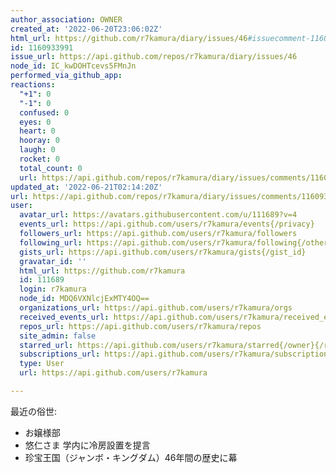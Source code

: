 ```yaml
---
author_association: OWNER
created_at: '2022-06-20T23:06:02Z'
html_url: https://github.com/r7kamura/diary/issues/46#issuecomment-1160933991
id: 1160933991
issue_url: https://api.github.com/repos/r7kamura/diary/issues/46
node_id: IC_kwDOHTcevs5FMnJn
performed_via_github_app: 
reactions:
  "+1": 0
  "-1": 0
  confused: 0
  eyes: 0
  heart: 0
  hooray: 0
  laugh: 0
  rocket: 0
  total_count: 0
  url: https://api.github.com/repos/r7kamura/diary/issues/comments/1160933991/reactions
updated_at: '2022-06-21T02:14:20Z'
url: https://api.github.com/repos/r7kamura/diary/issues/comments/1160933991
user:
  avatar_url: https://avatars.githubusercontent.com/u/111689?v=4
  events_url: https://api.github.com/users/r7kamura/events{/privacy}
  followers_url: https://api.github.com/users/r7kamura/followers
  following_url: https://api.github.com/users/r7kamura/following{/other_user}
  gists_url: https://api.github.com/users/r7kamura/gists{/gist_id}
  gravatar_id: ''
  html_url: https://github.com/r7kamura
  id: 111689
  login: r7kamura
  node_id: MDQ6VXNlcjExMTY4OQ==
  organizations_url: https://api.github.com/users/r7kamura/orgs
  received_events_url: https://api.github.com/users/r7kamura/received_events
  repos_url: https://api.github.com/users/r7kamura/repos
  site_admin: false
  starred_url: https://api.github.com/users/r7kamura/starred{/owner}{/repo}
  subscriptions_url: https://api.github.com/users/r7kamura/subscriptions
  type: User
  url: https://api.github.com/users/r7kamura

---
```

最近の俗世:

- お嬢様部
- 悠仁さま 学内に冷房設置を提言
- 珍宝王国（ジャンボ・キングダム）46年間の歴史に幕